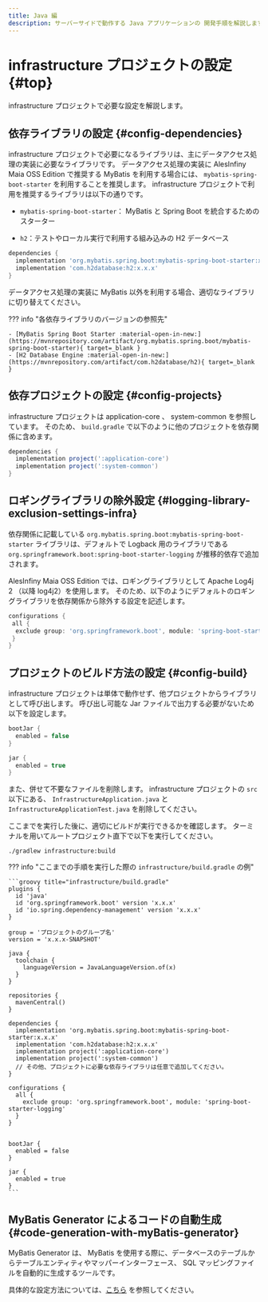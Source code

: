 ```yaml
---
title: Java 編
description: サーバーサイドで動作する Java アプリケーションの 開発手順を解説します。
---
```


# infrastructure プロジェクトの設定 {#top}

infrastructure プロジェクトで必要な設定を解説します。

## 依存ライブラリの設定 {#config-dependencies}

infrastructure プロジェクトで必要になるライブラリは、主にデータアクセス処理の実装に必要なライブラリです。
データアクセス処理の実装に AlesInfiny Maia OSS Edition で推奨する MyBatis を利用する場合には、 `mybatis-spring-boot-starter` を利用することを推奨します。
infrastructure プロジェクトで利用を推奨するライブラリは以下の通りです。

- `mybatis-spring-boot-starter`： MyBatis と Spring Boot を統合するためのスターター

- `h2`：テストやローカル実行で利用する組み込みの H2 データベース

```groovy title="infrastructure/build.gradle"
dependencies {
  implementation 'org.mybatis.spring.boot:mybatis-spring-boot-starter:x.x.x'
  implementation 'com.h2database:h2:x.x.x'
}
```

データアクセス処理の実装に MyBatis 以外を利用する場合、適切なライブラリに切り替えてください。

??? info "各依存ライブラリのバージョンの参照先"

    - [MyBatis Spring Boot Starter :material-open-in-new:](https://mvnrepository.com/artifact/org.mybatis.spring.boot/mybatis-spring-boot-starter){ target=_blank }
    - [H2 Database Engine :material-open-in-new:](https://mvnrepository.com/artifact/com.h2database/h2){ target=_blank }

## 依存プロジェクトの設定 {#config-projects}

infrastructure プロジェクトは application-core 、 system-common を参照しています。
そのため、 `build.gradle` で以下のように他のプロジェクトを依存関係に含めます。
  
```groovy title="infrastructure/build.gradle"
dependencies {
  implementation project(':application-core')
  implementation project(':system-common')
}
```

## ロギングライブラリの除外設定 {#logging-library-exclusion-settings-infra}

<!-- textlint-disable ja-technical-writing/sentence-length -->

依存関係に記載している `org.mybatis.spring.boot:mybatis-spring-boot-starter` ライブラリは、デフォルトで Logback 用のライブラリである `org.springframework.boot:spring-boot-starter-logging` が推移的依存で追加されます。

<!-- textlint-enable ja-technical-writing/sentence-length -->

AlesInfiny Maia OSS Edition では、ロギングライブラリとして Apache Log4j 2 （以降 log4j2）を使用します。
そのため、以下のようにデフォルトのロギングライブラリを依存関係から除外する設定を記述します。

``` groovy title="spring-boot-starter-logging の除外設定"
configurations {
 all {
  exclude group: 'org.springframework.boot', module: 'spring-boot-starter-logging'
 }
}
```

## プロジェクトのビルド方法の設定 {#config-build}

infrastructure プロジェクトは単体で動作せず、他プロジェクトからライブラリとして呼び出します。
呼び出し可能な Jar ファイルで出力する必要がないため以下を設定します。

```groovy title="infrastructure/build.gradle"
bootJar {
  enabled = false
}

jar {
  enabled = true
}
```

また、併せて不要なファイルを削除します。
infrastructure プロジェクトの `src` 以下にある、 `InfrastructureApplication.java` と `InfrastructureApplicationTest.java` を削除してください。

ここまでを実行した後に、適切にビルドが実行できるかを確認します。
ターミナルを用いてルートプロジェクト直下で以下を実行してください。

```winbatch title="infrastructure プロジェクトのビルド"
./gradlew infrastructure:build
```

??? info "ここまでの手順を実行した際の `infrastructure/build.gradle` の例"

    ```groovy title="infrastructure/build.gradle"
    plugins {
      id 'java'
      id 'org.springframework.boot' version 'x.x.x'
      id 'io.spring.dependency-management' version 'x.x.x'
    }

    group = 'プロジェクトのグループ名'
    version = 'x.x.x-SNAPSHOT'

    java {
      toolchain {
        languageVersion = JavaLanguageVersion.of(x)
      }
    }

    repositories {
      mavenCentral()
    }

    dependencies {
      implementation 'org.mybatis.spring.boot:mybatis-spring-boot-starter:x.x.x'
      implementation 'com.h2database:h2:x.x.x'
      implementation project(':application-core')
      implementation project(':system-common')
      // その他、プロジェクトに必要な依存ライブラリは任意で追加してください。
    }

    configurations {
      all {
        exclude group: 'org.springframework.boot', module: 'spring-boot-starter-logging'
      }
    }


    bootJar {
      enabled = false
    }

    jar {
      enabled = true
    }
    ```

## MyBatis Generator によるコードの自動生成 {#code-generation-with-myBatis-generator}

MyBatis Generator は、 MyBatis を使用する際に、データベースのテーブルからテーブルエンティティやマッパーインターフェース、 SQL マッピングファイルを自動的に生成するツールです。

具体的な設定方法については、[こちら](./mybatis-generator-settings.md) を参照してください。
